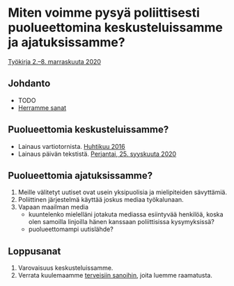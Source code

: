 # Miten voimme pysyä poliittisesti puolueettomina keskusteluissamme ja ajatuksissamme?
[Työkirja 2.–8. marraskuuta 2020](https://wol.jw.org/fi/wol/d/r16/lp-fi/202020402)


## Johdanto
* TODO
* [Herramme sanat](https://wol.jw.org/fi/wol/b/r16/lp-fi/nwtsty/40/10#study=discover&v=40:10:16-40:10:17)


## Puolueettomia keskusteluissamme?
* Lainaus vartiotornista. [Huhtikuu 2016](https://wol.jw.org/fi/wol/d/r16/lp-fi/2016288#h=18:0-20:0)
* Lainaus päivän tekstistä. [Perjantai, 25. syyskuuta 2020](https://wol.jw.org/fi/wol/d/r16/lp-fi/1102020008#h=82)

## Puolueettomia ajatuksissamme?
1. Meille välitetyt uutiset ovat usein yksipuolisia ja mielipiteiden sävyttämiä. 
2. Poliittinen järjestelmä käyttää joskus mediaa työkalunaan.
3. Vapaan maailman media
    * kuuntelenko mielelläni jotakuta mediassa esiintyvää henkilöä, koska   olen samoilla linjoilla hänen kanssaan poliittisissa kysymyksissä?
    * puolueettomampi uutislähde?

## Loppusanat
1. Varovaisuus keskusteluissamme.
2. Verrata kuulemaamme [terveisiin sanoihin](https://wol.jw.org/fi/wol/b/r16/lp-fi/nwtsty/55/1#study=discover&v=55:1:13), joita luemme raamatusta.

